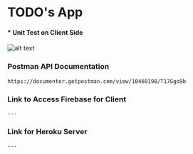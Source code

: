 # TODO's App

#### * Unit Test on Client Side
![alt text](https://i.imgur.com/5xOnDEK.png)

### Postman API Documentation

```
https://documenter.getpostman.com/view/10460198/T17Ggo9b
```

### Link to Access Firebase for Client

```
---
```

### Link for Heroku Server

```
---
```
